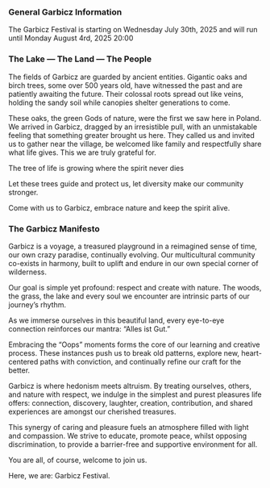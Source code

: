 ### General Garbicz Information
The Garbicz Festival is starting on Wednesday July 30th, 2025 and will run until Monday August 4rd, 2025 20:00

### The Lake — The Land — The People
The fields of Garbicz are guarded by ancient entities. Gigantic oaks and birch trees, some over 500 years old, have witnessed the past and are patiently awaiting the future. Their colossal roots spread out like veins, holding the sandy soil while canopies shelter generations to come.

These oaks, the green Gods of nature, were the first we saw here in Poland. We arrived in Garbicz, dragged by an irresistible pull, with an unmistakable feeling that something greater brought us here. They called us and invited us to gather near the village, be welcomed like family and respectfully share what life gives. This we are truly grateful for.

The tree of life is growing where the spirit never dies

Let these trees guide and protect us, let diversity make our community stronger.

Come with us to Garbicz, embrace nature and keep the spirit alive.


### The Garbicz Manifesto
Garbicz is a voyage, a treasured playground in a reimagined sense of time, our own crazy paradise, continually evolving. Our multicultural community co-exists in harmony, built to uplift and endure in our own special corner of wilderness.

Our goal is simple yet profound: respect and create with nature. The woods, the grass, the lake and every soul we encounter are intrinsic parts of our journey’s rhythm.

As we immerse ourselves in this beautiful land, every eye-to-eye connection reinforces our mantra: “Alles ist Gut.”

Embracing the “Oops” moments forms the core of our learning and creative process. These instances push us to break old patterns, explore new, heart-centered paths with conviction, and continually refine our craft for the better.

Garbicz is where hedonism meets altruism. By treating ourselves, others, and nature with respect, we indulge in the simplest and purest pleasures life offers: connection, discovery, laughter, creation, contribution, and shared experiences are amongst our cherished treasures.

This synergy of caring and pleasure fuels an atmosphere filled with light and compassion. We strive to educate, promote peace, whilst opposing discrimination, to provide a barrier-free and supportive environment for all.

You are all, of course, welcome to join us.

Here, we are: Garbicz Festival.


